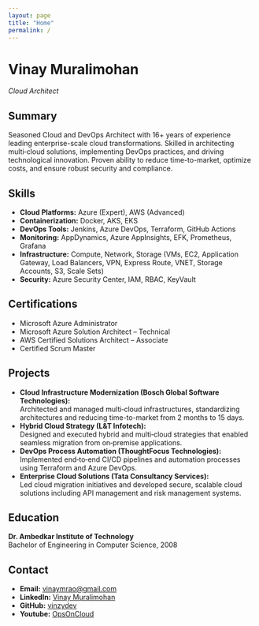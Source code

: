 ```yaml
---
layout: page
title: "Home"
permalink: /
---
```


# Vinay Muralimohan  
*Cloud Architect*

## Summary
Seasoned Cloud and DevOps Architect with 16+ years of experience leading enterprise-scale cloud transformations. Skilled in architecting multi‑cloud solutions, implementing DevOps practices, and driving technological innovation. Proven ability to reduce time-to-market, optimize costs, and ensure robust security and compliance.

## Skills
- **Cloud Platforms:** Azure (Expert), AWS (Advanced)
- **Containerization:** Docker, AKS, EKS
- **DevOps Tools:** Jenkins, Azure DevOps, Terraform, GitHub Actions
- **Monitoring:** AppDynamics, Azure AppInsights, EFK, Prometheus, Grafana
- **Infrastructure:** Compute, Network, Storage (VMs, EC2, Application Gateway, Load Balancers, VPN, Express Route, VNET, Storage Accounts, S3, Scale Sets)
- **Security:** Azure Security Center, IAM, RBAC, KeyVault

## Certifications
- Microsoft Azure Administrator
- Microsoft Azure Solution Architect – Technical
- AWS Certified Solutions Architect – Associate
- Certified Scrum Master

## Projects
- **Cloud Infrastructure Modernization (Bosch Global Software Technologies):**  
  Architected and managed multi‑cloud infrastructures, standardizing architectures and reducing time-to-market from 2 months to 15 days.
- **Hybrid Cloud Strategy (L&T Infotech):**  
  Designed and executed hybrid and multi‑cloud strategies that enabled seamless migration from on‑premise applications.
- **DevOps Process Automation (ThoughtFocus Technologies):**  
  Implemented end‑to‑end CI/CD pipelines and automation processes using Terraform and Azure DevOps.
- **Enterprise Cloud Solutions (Tata Consultancy Services):**  
  Led cloud migration initiatives and developed secure, scalable cloud solutions including API management and risk management systems.

## Education
**Dr. Ambedkar Institute of Technology**  
Bachelor of Engineering in Computer Science, 2008

## Contact
- **Email:** [vinaymrao@gmail.com](mailto:vinaymrao@gmail.com)
- **LinkedIn:** [Vinay Muralimohan](https://www.linkedin.com/in/vinaymrao/)
- **GitHub:** [vinzydev](https://github.com/vinzydev)
- **Youtube:** [OpsOnCloud ](https://www.youtube.com/@opsoncloud)
